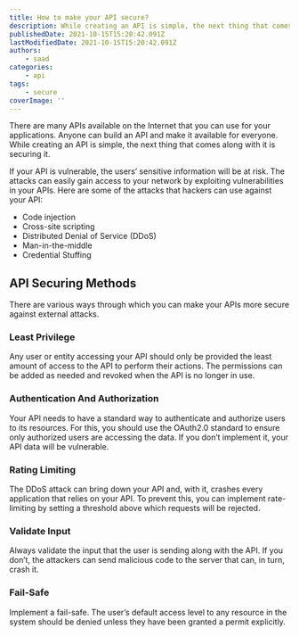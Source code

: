 ```yaml
---
title: How to make your API secure?
description: While creating an API is simple, the next thing that comes along with it is securing it.
publishedDate: 2021-10-15T15:20:42.091Z
lastModifiedDate: 2021-10-15T15:20:42.091Z
authors:
    - saad
categories:
    - api
tags:
    - secure
coverImage: ''
---
```


<Lead>
	There are many APIs available on the Internet that you can use for your
	applications. Anyone can build an API and make it available for everyone.
	While creating an API is simple, the next thing that comes along with it is
	securing it.
</Lead>

If your API is vulnerable, the users’ sensitive information will be at risk. The attacks can easily gain access to your network by exploiting vulnerabilities in your APIs. Here are some of the attacks that hackers can use against your API:

-   Code injection
-   Cross-site scripting
-   Distributed Denial of Service (DDoS)
-   Man-in-the-middle
-   Credential Stuffing

## API Securing Methods

There are various ways through which you can make your APIs more secure against external attacks.

### Least Privilege

Any user or entity accessing your API should only be provided the least amount of access to the API to perform their actions. The permissions can be added as needed and revoked when the API is no longer in use.

### Authentication And Authorization

Your API needs to have a standard way to authenticate and authorize users to its resources. For this, you should use the OAuth2.0 standard to ensure only authorized users are accessing the data. If you don’t implement it, your API data will be vulnerable.

### Rating Limiting

The DDoS attack can bring down your API and, with it, crashes every application that relies on your API. To prevent this, you can implement rate-limiting by setting a threshold above which requests will be rejected.

### Validate Input

Always validate the input that the user is sending along with the API. If you don’t, the attackers can send malicious code to the server that can, in turn, crash it.

### Fail-Safe

Implement a fail-safe. The user’s default access level to any resource in the system should be denied unless they have been granted a permit explicitly.
